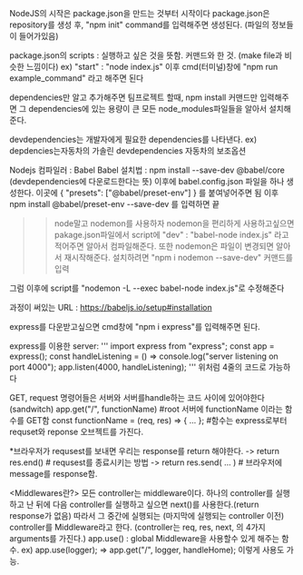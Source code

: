 NodeJS의 시작은 package.json을 만드는 것부터 시작이다
package.json은 repository를 생성 후, "npm init" command를 입력해주면 생성된다. (파일의 정보들이 들어가있음)

package.json의 scripts : 실행하고 싶은 것을 뜻함. 커맨드와 한 것.
(make file과 비슷한 느낌이다)
ex) "start" : "node index.js"
이후 cmd(터미널)창에 "npm run example_command" 라고 해주면 된다

dependencies만 알고 추가해주면 팀프로젝트 할때, npm install 커맨드만 입력해주면 그 dependencies에 있는 용량이 큰 모든 node_modules파일들을 알아서 설치해준다.

devdependencies는 개발자에게 필요한 dependencies를 나타낸다. ex) depdencies는자동차의 가솔린
devdependencies 자동차의 보조옵션

Nodejs 컴파일러 : Babel
Babel 설치법 : npm install --save-dev @babel/core
(devdependencies에 다운로드한다는 뜻)
이후에 babel.config.json 파일을 하나 생성한다.
이곳에
{
"presets": ["@babel/preset-env"]
}
를 붙여넣어주면 됨
이후 npm install @babel/preset-env --save-dev
를 입력하면 끝

> > node말고 nodemon를 사용하자
> > nodemon을 편리하게 사용하고싶으면
> > pakage.json파일에서 script에 "dev" : "babel-node index.js" 라고 적어주면 알아서 컴파일해준다.
> > 또한 nodemon은 파일이 변경되면 알아서 재시작해준다.
> > 설치하려면 "npm i nodemon --save-dev" 커맨드를 입력

그럼 이후에 script를 "nodemon -L --exec babel-node index.js"로 수정해준다

과정이 써있는 URL : https://babeljs.io/setup#installation

<express>
express를 다운받고싶으면 cmd창에 "npm i express"를 입력해주면 된다.

express를 이용한 server:
'''
import express from "express";
const app = express();
const handleListening = () => console.log("server listening on port 4000");
app.listen(4000, handleListening);
'''
위처럼 4줄의 코드로 가능하다

GET, request 명령어들은 서버와 서버를handle하는 코드 사이에 있어야한다(sandwitch)
app.get("/", functionName) #root 서버에 functionName 이라는 함수를 GET함
const functionName = (req, res) => { ... }; #함수는 express로부터 requset와 reponse 오브젝트를 가진다.

\*브라우저가 requsest를 보내면 우리는 response를 return 해야한다.
-> return res.end() # requsest를 종료시키는 방법
-> return res.send( ... ) # 브라우저에 message를 response함.

<Middlewares란?>
모든 controller는 middleware이다.
하나의 controller를 실행하고 난 뒤에 다음 controller를 실행하고 싶으면 next()를 사용한다.(return response가 없음)
따라서 그 중간에 실행되는 (마지막에 실행되는 controller 이전) controller를 Middleware라고 한다.
(controller는 req, res, next, 의 4가지 arguments를 가진다.)
app.use() : global Middleware을 사용할수 있게 해주는 함수.
ex) app.use(logger); => app.get("/", logger, handleHome); 이렇게 사용도 가능.
